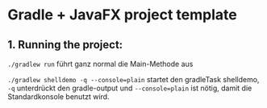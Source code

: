 # Gradle + JavaFX project template

## 1. Running the project:

`./gradlew run` führt ganz normal die Main-Methode aus

`./gradlew shelldemo -q --console=plain` startet den gradleTask
shelldemo, `-q` unterdrückt den gradle-output und `--console=plain` ist nötig, damit die Standardkonsole
benutzt wird.
